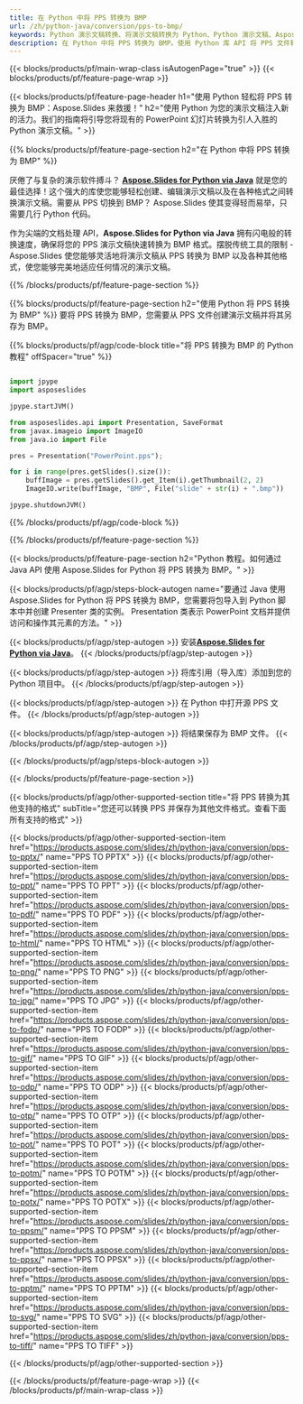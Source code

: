 ```yaml
---
title: 在 Python 中将 PPS 转换为 BMP
url: /zh/python-java/conversion/pps-to-bmp/
keywords: Python 演示文稿转换、将演示文稿转换为 Python、Python 演示文稿、Aspose.Slides Python、PPS 到 BMP 转换、Python 演示文稿库
description: 在 Python 中将 PPS 转换为 BMP。使用 Python 库 API 将 PPS 文件转换为 BMP
---
```


{{< blocks/products/pf/main-wrap-class isAutogenPage="true" >}}
{{< blocks/products/pf/feature-page-wrap >}}

{{< blocks/products/pf/feature-page-header h1="使用 Python 轻松将 PPS 转换为 BMP：Aspose.Slides 来救援！" h2="使用 Python 为您的演示文稿注入新的活力。我们的指南将引导您将现有的 PowerPoint 幻灯片转换为引人入胜的 Python 演示文稿。" >}}

{{% blocks/products/pf/feature-page-section h2="在 Python 中将 PPS 转换为 BMP" %}}

厌倦了与复杂的演示软件搏斗？ [**Aspose.Slides for Python via Java**](https://products.aspose.com/slides/zh/python-java/) 就是您的最佳选择！这个强大的库使您能够轻松创建、编辑演示文稿以及在各种格式之间转换演示文稿。需要从 PPS 切换到 BMP？ Aspose.Slides 使其变得轻而易举，只需要几行 Python 代码。

作为尖端的文档处理 API，**Aspose.Slides for Python via Java** 拥有闪电般的转换速度，确保将您的 PPS 演示文稿快速转换为 BMP 格式。摆脱传统工具的限制 - Aspose.Slides 使您能够灵活地将演示文稿从 PPS 转换为 BMP 以及各种其他格式，使您能够完美地适应任何情况的演示文稿。

{{% /blocks/products/pf/feature-page-section %}}

{{% blocks/products/pf/feature-page-section  h2="使用 Python 将 PPS 转换为 BMP" %}}
要将 PPS 转换为 BMP，您需要从 PPS 文件创建演示文稿并将其另存为 BMP。

{{% blocks/products/pf/agp/code-block title="将 PPS 转换为 BMP 的 Python 教程" offSpacer="true" %}}

```python

import jpype
import asposeslides

jpype.startJVM()

from asposeslides.api import Presentation, SaveFormat
from javax.imageio import ImageIO
from java.io import File

pres = Presentation("PowerPoint.pps");

for i in range(pres.getSlides().size()):
    buffImage = pres.getSlides().get_Item(i).getThumbnail(2, 2)
    ImageIO.write(buffImage, "BMP", File("slide" + str(i) + ".bmp"))

jpype.shutdownJVM()
```


{{% /blocks/products/pf/agp/code-block %}}

{{% /blocks/products/pf/feature-page-section %}}

{{< blocks/products/pf/feature-page-section  h2="Python 教程。如何通过 Java API 使用 Aspose.Slides for Python 将 PPS 转换为 BMP。" >}}

{{< blocks/products/pf/agp/steps-block-autogen name="要通过 Java 使用 Aspose.Slides for Python 将 PPS 转换为 BMP，您需要将包导入到 Python 脚本中并创建 Presenter 类的实例。 Presentation 类表示 PowerPoint 文档并提供访问和操作其元素的方法。" >}}

{{< blocks/products/pf/agp/step-autogen >}}
安装[**Aspose.Slides for Python via Java**](https://products.aspose.com/slides/zh/python-java/)。
{{< /blocks/products/pf/agp/step-autogen >}}

{{< blocks/products/pf/agp/step-autogen >}}
将库引用（导入库）添加到您的 Python 项目中。
{{< /blocks/products/pf/agp/step-autogen >}}

{{< blocks/products/pf/agp/step-autogen >}}
在 Python 中打开源 PPS 文件。
{{< /blocks/products/pf/agp/step-autogen >}}

{{< blocks/products/pf/agp/step-autogen >}}
将结果保存为 BMP 文件。
{{< /blocks/products/pf/agp/step-autogen >}}

{{< /blocks/products/pf/agp/steps-block-autogen >}}

{{< /blocks/products/pf/feature-page-section >}}

{{< blocks/products/pf/agp/other-supported-section title="将 PPS 转换为其他支持的格式" subTitle="您还可以转换 PPS 并保存为其他文件格式。查看下面所有支持的格式" >}}

{{< blocks/products/pf/agp/other-supported-section-item href="https://products.aspose.com/slides/zh/python-java/conversion/pps-to-pptx/" name="PPS TO PPTX" >}}
{{< blocks/products/pf/agp/other-supported-section-item href="https://products.aspose.com/slides/zh/python-java/conversion/pps-to-ppt/" name="PPS TO PPT" >}}
{{< blocks/products/pf/agp/other-supported-section-item href="https://products.aspose.com/slides/zh/python-java/conversion/pps-to-pdf/" name="PPS TO PDF" >}}
{{< blocks/products/pf/agp/other-supported-section-item href="https://products.aspose.com/slides/zh/python-java/conversion/pps-to-html/" name="PPS TO HTML" >}}
{{< blocks/products/pf/agp/other-supported-section-item href="https://products.aspose.com/slides/zh/python-java/conversion/pps-to-png/" name="PPS TO PNG" >}}
{{< blocks/products/pf/agp/other-supported-section-item href="https://products.aspose.com/slides/zh/python-java/conversion/pps-to-jpg/" name="PPS TO JPG" >}}
{{< blocks/products/pf/agp/other-supported-section-item href="https://products.aspose.com/slides/zh/python-java/conversion/pps-to-fodp/" name="PPS TO FODP" >}}
{{< blocks/products/pf/agp/other-supported-section-item href="https://products.aspose.com/slides/zh/python-java/conversion/pps-to-gif/" name="PPS TO GIF" >}}
{{< blocks/products/pf/agp/other-supported-section-item href="https://products.aspose.com/slides/zh/python-java/conversion/pps-to-odp/" name="PPS TO ODP" >}}
{{< blocks/products/pf/agp/other-supported-section-item href="https://products.aspose.com/slides/zh/python-java/conversion/pps-to-otp/" name="PPS TO OTP" >}}
{{< blocks/products/pf/agp/other-supported-section-item href="https://products.aspose.com/slides/zh/python-java/conversion/pps-to-pot/" name="PPS TO POT" >}}
{{< blocks/products/pf/agp/other-supported-section-item href="https://products.aspose.com/slides/zh/python-java/conversion/pps-to-potm/" name="PPS TO POTM" >}}
{{< blocks/products/pf/agp/other-supported-section-item href="https://products.aspose.com/slides/zh/python-java/conversion/pps-to-potx/" name="PPS TO POTX" >}}
{{< blocks/products/pf/agp/other-supported-section-item href="https://products.aspose.com/slides/zh/python-java/conversion/pps-to-ppsm/" name="PPS TO PPSM" >}}
{{< blocks/products/pf/agp/other-supported-section-item href="https://products.aspose.com/slides/zh/python-java/conversion/pps-to-ppsx/" name="PPS TO PPSX" >}}
{{< blocks/products/pf/agp/other-supported-section-item href="https://products.aspose.com/slides/zh/python-java/conversion/pps-to-pptm/" name="PPS TO PPTM" >}}
{{< blocks/products/pf/agp/other-supported-section-item href="https://products.aspose.com/slides/zh/python-java/conversion/pps-to-svg/" name="PPS TO SVG" >}}
{{< blocks/products/pf/agp/other-supported-section-item href="https://products.aspose.com/slides/zh/python-java/conversion/pps-to-tiff/" name="PPS TO TIFF" >}}


{{< /blocks/products/pf/agp/other-supported-section >}}

{{< /blocks/products/pf/feature-page-wrap >}}
{{< /blocks/products/pf/main-wrap-class >}}